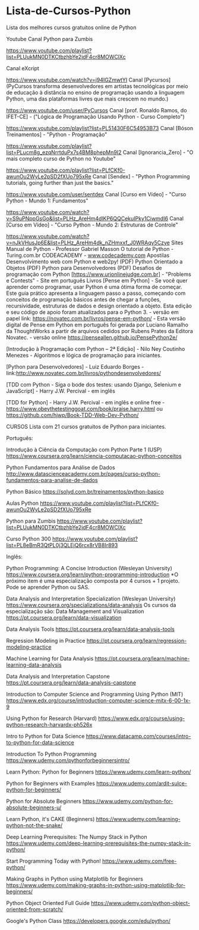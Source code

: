 # Lista-de-Cursos-Python

 Lista dos melhores cursos gratuitos online de Python

Youtube
Canal Python para Zumbis

https://www.youtube.com/playlist?list=PLUukMN0DTKCtbzhbYe2jdF4cr8MOWClXc

Canal eXcript

https://www.youtube.com/watch?v=j94IGZmwtYI
Canal [Pycursos] (PyCursos transforma desenvolvedores em artistas tecnológicas por meio de educação à distância no ensino de programação usando a linguagem Python, uma das plataformas livres que mais crescem no mundo.)

https://www.youtube.com/user/PyCursos
Canal [prof. Ronaldo Ramos, do IFET-CE] - ("Lógica de Programação Usando Python - Curso Completo")

https://www.youtube.com/playlist?list=PL51430F6C54953B73
Canal [Bóson Treinamentos] - "Python - Programação"

https://www.youtube.com/playlist?list=PLucm8g_ezqNrrtduPx7s4BM8phepMn9I2
Canal [Ignorancia_Zero] - "O mais completo curso de Python no Youtube"

https://www.youtube.com/playlist?list=PLfCKf0-awunOu2WyLe2pSD2fXUo795xRe
Canal [Sendex] - "Python Programming tutorials, going further than just the basics."

https://www.youtube.com/user/sentdex
Canal [Curso em Vídeo] - "Curso Python - Mundo 1: Fundamentos"

https://www.youtube.com/watch?v=S9uPNppGsGo&list=PLHz_AreHm4dlKP6QQCekuIPky1CiwmdI6
Canal [Curso em Vídeo] - "Curso Python - Mundo 2: Estruturas de Controle"

https://www.youtube.com/watch?v=nJkVHusJp6E&list=PLHz_AreHm4dk_nZHmxxf_J0WRAqy5Czye
Sites
Manual de Python - Professor Gabriel Masson
O tutorial de Python - Turing.com.br
CODEACADEMY - www.codecademy.com
Apostilas
Desenvolvimento web com Python e web2py! (PDF)
Python Orientado a Objetos (PDF)
Python para Desenvolvedores (PDF)
Desafios de programação com Python
[https://www.urionlinejudge.com.br] - "Problems e Contests" - Site em português
Livros
[Pense em Python] - Se você quer aprender como programar, usar Python é uma ótima forma de começar. Este guia prático apresenta a linguagem passo a passo, começando com conceitos de programação básicos antes de chegar a funções, recursividade, estruturas de dados e design orientado a objeto. Esta edição e seu código de apoio foram atualizados para o Python 3. - versão em papel link: https://novatec.com.br/livros/pense-em-python/ - Esta versão digital de Pense em Python em português foi gerada por Luciano Ramalho da ThoughtWorks a partir de arquivos cedidos por Rubens Prates da Editora Novatec. - versão online https://penseallen.github.io/PensePython2e/

[Introdução à Programação com Python – 2ª Edição] - Nilo Ney Coutinho Menezes - Algoritmos e lógica de programação para iniciantes.

[Python para Desenvolvedores] - Luiz Eduardo Borges - link:http://www.novatec.com.br/livros/pythondesenvolvedores/

[TDD com Python - Siga o bode dos testes: usando Django, Selenium e JavaScript] - Harry J.W. Percival - em inglês

[TDD for Python] - Harry J.W. Percival - em inglês e online free - https://www.obeythetestinggoat.com/book/praise.harry.html ou https://github.com/hjwp/Book-TDD-Web-Dev-Python/

CURSOS
Lista com 21 cursos gratuitos de Python para iniciantes.

Português:

Introdução à Ciência da Computação com Python Parte 1 (USP) https://www.coursera.org/learn/ciencia-computacao-python-conceitos

Python Fundamentos para Análise de Dados http://www.datascienceacademy.com.br/pages/curso-python-fundamentos-para-analise-de-dados

Python Básico https://solyd.com.br/treinamentos/python-basico

Aulas Python https://www.youtube.com/playlist?list=PLfCKf0-awunOu2WyLe2pSD2fXUo795xRe

Python para Zumbis https://www.youtube.com/playlist?list=PLUukMN0DTKCtbzhbYe2jdF4cr8MOWClXc

Curso Python 300 https://www.youtube.com/playlist?list=PL8eBmR3QtPL0j3QLEjQ6rcx8rVB8Ir893

Inglês:

Python Programming: A Concise Introduction (Wesleyan University) https://www.coursera.org/learn/python-programming-introduction
*O próximo item é uma especialização composta por 4 cursos + 1 projeto. Pode se aprender Python ou SAS.

Data Analysis and Interpretation Specialization (Wesleyan University) https://www.coursera.org/specializations/data-analysis
Os cursos da especialização são:
Data Management and Visualization https://pt.coursera.org/learn/data-visualization

Data Analysis Tools https://pt.coursera.org/learn/data-analysis-tools

Regression Modeling in Practice https://pt.coursera.org/learn/regression-modeling-practice

Machine Learning for Data Analysis https://pt.coursera.org/learn/machine-learning-data-analysis

Data Analysis and Interpretation Capstone https://pt.coursera.org/learn/data-analysis-capstone

Introduction to Computer Science and Programming Using Python (MIT) https://www.edx.org/course/introduction-computer-science-mitx-6-00-1x-9

Using Python for Research (Harvard) https://www.edx.org/course/using-python-research-harvardx-ph526x

Intro to Python for Data Science https://www.datacamp.com/courses/intro-to-python-for-data-science

Introduction To Python Programming https://www.udemy.com/pythonforbeginnersintro/

Learn Python: Python for Beginners https://www.udemy.com/learn-python/

Python for Beginners with Examples https://www.udemy.com/ardit-sulce-python-for-beginners/

Python for Absolute Beginners https://www.udemy.com/python-for-absolute-beginners-u/

Learn Python, it's CAKE (Beginners) https://www.udemy.com/learning-python-not-the-snake/

Deep Learning Prerequisites: The Numpy Stack in Python https://www.udemy.com/deep-learning-prerequisites-the-numpy-stack-in-python/

Start Programming Today with Python! https://www.udemy.com/free-python/

Making Graphs in Python using Matplotlib for Beginners https://www.udemy.com/making-graphs-in-python-using-matplotlib-for-beginners/

Python Object Oriented Full Guide https://www.udemy.com/python-object-oriented-from-scratch/

Google's Python Class https://developers.google.com/edu/python/
